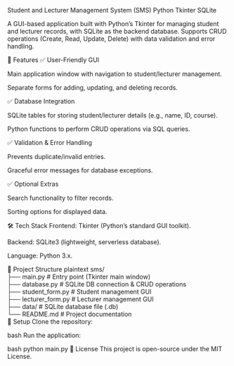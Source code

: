 Student and Lecturer Management System (SMS)
Python Tkinter SQLite

A GUI-based application built with Python’s Tkinter for managing student and lecturer records, with SQLite as the backend database. Supports CRUD operations (Create, Read, Update, Delete) with data validation and error handling.

📌 Features
✅ User-Friendly GUI

Main application window with navigation to student/lecturer management.

Separate forms for adding, updating, and deleting records.

✅ Database Integration

SQLite tables for storing student/lecturer details (e.g., name, ID, course).

Python functions to perform CRUD operations via SQL queries.

✅ Validation & Error Handling

Prevents duplicate/invalid entries.

Graceful error messages for database exceptions.

✅ Optional Extras

Search functionality to filter records.

Sorting options for displayed data.

🛠️ Tech Stack
Frontend: Tkinter (Python’s standard GUI toolkit).

Backend: SQLite3 (lightweight, serverless database).

Language: Python 3.x.

📂 Project Structure
plaintext
sms/  
├── main.py              # Entry point (Tkinter main window)  
├── database.py          # SQLite DB connection & CRUD operations  
├── student_form.py      # Student management GUI  
├── lecturer_form.py     # Lecturer management GUI  
├── data/                # SQLite database file (.db)  
└── README.md            # Project documentation  
🚀 Setup
Clone the repository:

bash
Run the application:

bash
python main.py
📜 License
This project is open-source under the MIT License.
